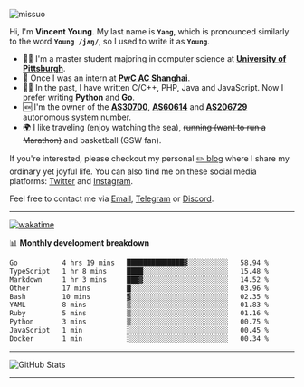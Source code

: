 <p align="left"> <img src="https://komarev.com/ghpvc/?username=missuo&label=Profile%20views&color=0e75b6&style=flat" alt="missuo" /> </p>


Hi, I'm **Vincent Young**. My last name is **`Yang`**, which is pronounced similarly to the word **`Young /jʌŋ/`**, so I used to write it as **`Young`**. 

-  👨‍🎓 I'm a master student majoring in computer science at [**University of Pittsburgh**](https://www.pitt.edu).
-  💼 Once I was an intern at **[PwC AC Shanghai](https://www.linkedin.com/company/pwc-ac-shanghai/)**.
-  👨‍💻 In the past, I have written C/C++, PHP, Java and JavaScript. Now I prefer writing **Python** and **Go**.
-  🆕 I'm the owner of the **[AS30700](https://bgp.tools/as/30700)**, **[AS60614](https://bgp.tools/as/60614)** and **[AS206729](https://bgp.tools/as/206729)** autonomous system number.
-  🌍 I like traveling (enjoy watching the sea), ~~running (want to run a Marathon)~~ and basketball (GSW fan).

If you're interested, please checkout my personal [✏️ blog](https://missuo.me/) where I share my ordinary yet joyful life. You can also find me on these social media platforms: [Twitter](https://twitter.com/m1ssuo) and [Instagram](https://www.instagram.com/missuo.me).

Feel free to contact me via <a href="mailto:me@owo.nz">Email</a>, [Telegram](https://t.me/missuo) or [Discord](https://discordapp.com/users/missuo#7448).

-------

[![wakatime](https://wakatime.com/badge/user/c13cd961-40ca-417a-afb6-1f9ea8ac295c.svg)](https://wakatime.com/@missuo)

📊 **Monthly development breakdown**
<!--START_SECTION:waka-->

```txt
Go           4 hrs 19 mins   ██████████████▓░░░░░░░░░░   58.94 %
TypeScript   1 hr 8 mins     ████░░░░░░░░░░░░░░░░░░░░░   15.48 %
Markdown     1 hr 3 mins     ███▓░░░░░░░░░░░░░░░░░░░░░   14.52 %
Other        17 mins         █░░░░░░░░░░░░░░░░░░░░░░░░   03.96 %
Bash         10 mins         ▓░░░░░░░░░░░░░░░░░░░░░░░░   02.35 %
YAML         8 mins          ▒░░░░░░░░░░░░░░░░░░░░░░░░   01.83 %
Ruby         5 mins          ▒░░░░░░░░░░░░░░░░░░░░░░░░   01.16 %
Python       3 mins          ▒░░░░░░░░░░░░░░░░░░░░░░░░   00.75 %
JavaScript   1 min           ░░░░░░░░░░░░░░░░░░░░░░░░░   00.45 %
Docker       1 min           ░░░░░░░░░░░░░░░░░░░░░░░░░   00.34 %
```

<!--END_SECTION:waka-->

-------

![GitHub Stats](https://github-readme-stats-opal-alpha-76.vercel.app/api?username=missuo&show_icons=true&theme=transparent)

-------


